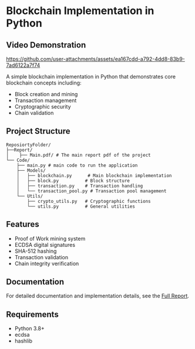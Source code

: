# Blockchain Implementation in Python

## Video Demonstration
https://github.com/user-attachments/assets/ea167cdd-a792-4dd8-83b9-7ad6122a7f74


A simple blockchain implementation in Python that demonstrates core blockchain concepts including:
- Block creation and mining
- Transaction management
- Cryptographic security
- Chain validation

## Project Structure
```
ReposiortyFolder/
├──Report/
│    ├── Main.pdf/ # The main report pdf of the project
└── Code/
    ├── main.py # main code to run the application
    ├── Models/
    │   ├── blockchain.py      # Main blockchain implementation
    │   ├── block.py          # Block structure
    │   ├── transaction.py    # Transaction handling
    │   └── transaction_pool.py # Transaction pool management
    └── Utils/
        ├── crypto_utils.py   # Cryptographic functions
        └── utils.py          # General utilities
```

## Features
- Proof of Work mining system
- ECDSA digital signatures
- SHA-512 hashing
- Transaction validation
- Chain integrity verification

## Documentation
For detailed documentation and implementation details, see the [Full Report](../Report/Main.pdf).

## Requirements
- Python 3.8+
- ecdsa
- hashlib
